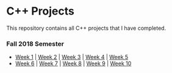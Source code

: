 # C++ Projects
This repository contains all C++ projects that I have completed.

### **Fall 2018 Semester**
- [Week 1](Assignment1.cpp)  |  [Week 2](Assignment2.cpp)  |  [Week 3](Assignment3.cpp)  |  [Week 4](Assignment4.cpp)  |  [Week 5](UsingFiles-StudentLineUp.cpp)
- [Week 6](Assignment6.cpp)  |  [Week 7](Assignmennt7.cpp)  |  [Week 8](Chapter8Practice.cpp)  |  [Week 9](ReverseArray.cpp)  |  [Week 10]()
